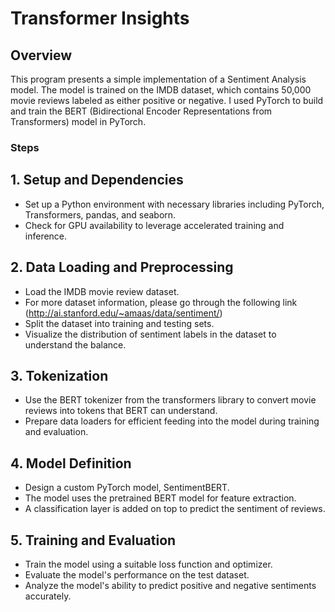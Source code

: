 # Transformer Insights

## Overview

This program presents a simple implementation of a Sentiment Analysis model. The model is trained on the IMDB dataset, which contains 50,000 movie reviews labeled as either positive or negative. I used PyTorch to build and train the BERT (Bidirectional Encoder Representations from Transformers) model in PyTorch. 

### Steps
## 1. Setup and Dependencies
- Set up a Python environment with necessary libraries including PyTorch, Transformers, pandas, and seaborn.
- Check for GPU availability to leverage accelerated training and inference.

## 2.  Data Loading and Preprocessing
- Load the IMDB movie review dataset.
- For more dataset information, please go through the following link (http://ai.stanford.edu/~amaas/data/sentiment/)
- Split the dataset into training and testing sets.
- Visualize the distribution of sentiment labels in the dataset to understand the balance.

## 3.  Tokenization
- Use the BERT tokenizer from the transformers library to convert movie reviews into tokens that BERT can understand.
- Prepare data loaders for efficient feeding into the model during training and evaluation.

## 4. Model Definition
- Design a custom PyTorch model, SentimentBERT.
- The model uses the pretrained BERT model for feature extraction.
- A classification layer is added on top to predict the sentiment of reviews.

## 5. Training and Evaluation
- Train the model using a suitable loss function and optimizer.
- Evaluate the model's performance on the test dataset.
- Analyze the model's ability to predict positive and negative sentiments accurately.
